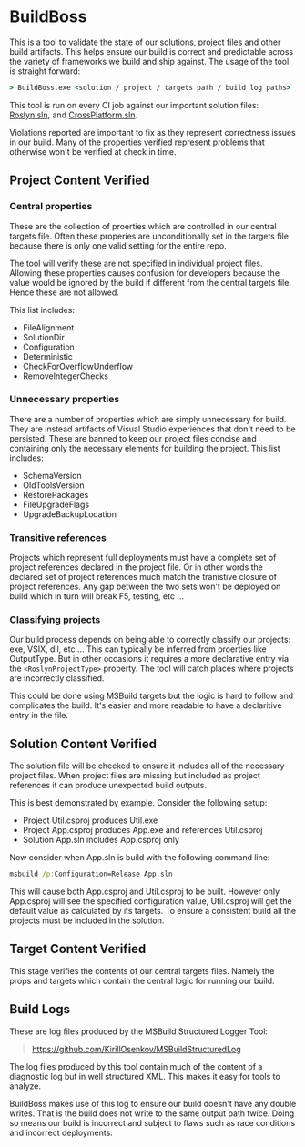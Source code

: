 # BuildBoss

This is a tool to validate the state of our solutions, project files and other build artifacts.  This helps ensure our build is correct and predictable across the variety of frameworks we build and ship against.  The usage of the tool is straight forward:

``` cmd
> BuildBoss.exe <solution / project / targets path / build log paths>
```

This tool is run on every CI job against our important solution files: [Roslyn.sln](https://github.com/dotnet/roslyn/blob/master/Roslyn.sln), and [CrossPlatform.sln](https://github.com/dotnet/roslyn/blob/master/CrossPlatform.sln).  

Violations reported are important to fix as they represent correctness issues in our build.  Many of the properties verified represent problems that otherwise won't be verified at check in time.

## Project Content Verified 

### Central properties

These are the collection of proerties which are controlled in our central targets file.  Often these properies are unconditionally set in the targets file because there is only one valid setting for the entire repo.  

The tool will verify these are not specified in individual project files.  Allowing these properties causes confusion for developers because the value would be ignored by the build if different from the central targets file.  Hence these are not allowed.  

This list includes:

- FileAlignment
- SolutionDir
- Configuration
- Deterministic
- CheckForOverflowUnderflow
- RemoveIntegerChecks

### Unnecessary properties

There are a number of properties which are simply unnecessary for build.  They are instead artifacts of Visual Studio experiences that don't need to be persisted.  These are banned to keep our project files concise and containing only the necessary elements for building the project.  This list includes:

- SchemaVersion
- OldToolsVersion
- RestorePackages
- FileUpgradeFlags
- UpgradeBackupLocation

### Transitive references

Projects which represent full deployments must have a complete set of project references declared in the project file. Or in other words the declared set of project references much match the tranistive closure of project references. Any gap between the two sets won't be deployed on build which in turn will break F5, testing, etc ...

### Classifying projects

Our build process depends on being able to correctly classify our projects: exe, VSIX, dll, etc ...  This can typically be inferred from proerties like OutputType.  But in other occasions it requires a more declarative entry via the `<RoslynProjectType>` property.  The tool will catch places where projects are incorrectly classified.

This could be done using MSBuild targets but the logic is hard to follow and complicates the build.  It's easier and more readable to have a declaritive entry in the file.

## Solution Content Verified

The solution file will be checked to ensure it includes all of the necessary project files.  When project files are missing but included as project references it can produce unexpected build outputs.  

This is best demonstrated by example.  Consider the following setup:

- Project Util.csproj produces Util.exe
- Project App.csproj produces App.exe and references Util.csproj
- Solution App.sln includes App.csproj only

Now consider when App.sln is build with the following command line:

``` cmd
msbuild /p:Configuration=Release App.sln
```

This will cause both App.csproj and Util.csproj to be built.  However only App.csproj will see the specified configuration value, Util.csproj will get the default value as calculated by its targets.  To ensure a consistent build all the projects must be included in the solution.

## Target Content Verified

This stage verifies the contents of our central targets files.  Namely the props and targets which contain the central logic for running our build.

## Build Logs

These are log files produced by the MSBuild Structured Logger Tool:

> https://github.com/KirillOsenkov/MSBuildStructuredLog

The log files produced by this tool contain much of the content of a diagnostic log but in well structured XML.  This makes it easy for tools to analyze.

BuildBoss makes use of this log to ensure our build doesn't have any double writes.  That is the build does not write to the same output path twice.  Doing so means our build is incorrect and subject to flaws such as race conditions and incorrect deployments.
